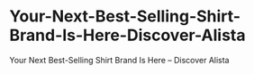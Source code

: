 # Your-Next-Best-Selling-Shirt-Brand-Is-Here-Discover-Alista
Your Next Best-Selling Shirt Brand Is Here – Discover Alista
